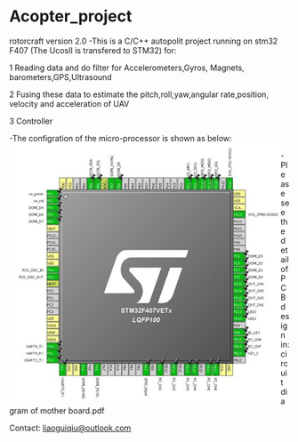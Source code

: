 # Acopter_project

rotorcraft version 2.0
-This is a C/C++ autopolit project running on stm32 F407 (The UcosII is transfered to STM32) for:

1 Reading data and do filter for Accelerometers,Gyros, Magnets, barometers,GPS,Ultrasound

2 Fusing these data to estimate the pitch,roll,yaw,angular rate,position, velocity and acceleration of UAV

3 Controller

-The configration of the micro-processor is shown as below:
<img align="left" src= "https://github.com/liaoguiqiu/Acopter_project/blob/master/config%20of%20stm32.jpg">
<br/>


-Please see the detail of PCB design in:
circuit diagram of mother board.pdf

Contact: liaoguiqiu@outlook.com
